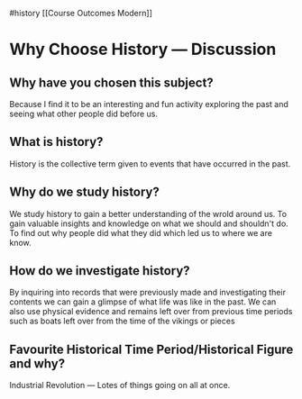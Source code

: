 #history [[Course Outcomes Modern]]
# Why Choose History — Discussion

## Why have you chosen this subject?

Because I find it to be an interesting and fun activity exploring the past and seeing what other people did before us. 

## What is history?

History is the collective term given to events that have occurred in the past. 

## Why do we study history?

We study history to gain a better understanding of the wrold around us. To gain valuable insights and knowledge on what we should and shouldn't do. To find out why people did what they did which led us to where we are know. 

## How do we investigate history?

By inquiring into records that were previously made and investigating their contents we can gain a glimpse of what life was like in the past. We can also use physical evidence and remains left over from previous time periods such as boats left over from the time of the vikings or pieces 

## Favourite Historical Time Period/Historical Figure and why?

Industrial Revolution — Lotes of things going on all at once.